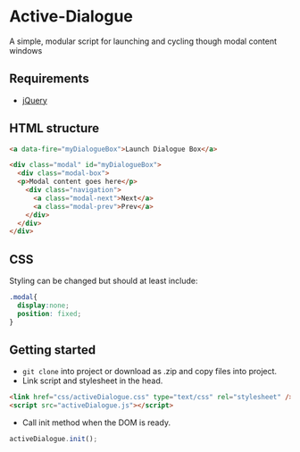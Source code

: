 # Active-Dialogue

A simple, modular script for launching and cycling though modal content windows

## Requirements

* [jQuery](http://jquery.com/)

## HTML structure

```html
<a data-fire="myDialogueBox">Launch Dialogue Box</a>

<div class="modal" id="myDialogueBox">
  <div class="modal-box">
  <p>Modal content goes here</p>
    <div class="navigation">
      <a class="modal-next">Next</a>
      <a class="modal-prev">Prev</a>
    </div>
  </div>
</div>
```

## CSS

Styling can be changed but should at least include: 

```css
.modal{
  display:none;
  position: fixed;
}
```

## Getting started

* `git clone` into project or download as .zip and copy files into project.
* Link script and stylesheet in the head.

```html
<link href="css/activeDialogue.css" type="text/css" rel="stylesheet" />
<script src="activeDialogue.js"></script>
```

* Call init method when the DOM is ready.

```javascript
activeDialogue.init();
```
